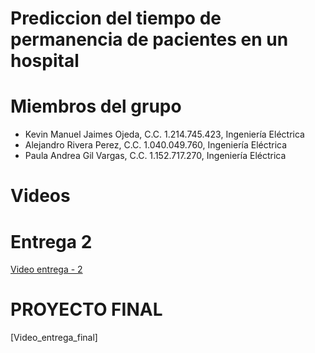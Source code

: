 # Prediccion del tiempo de permanencia de pacientes en un hospital
# Miembros del grupo
<ul>
<li>Kevin Manuel Jaimes Ojeda, C.C. 1.214.745.423, Ingeniería Eléctrica</li>
<li>Alejandro Rivera Perez, C.C. 1.040.049.760, Ingeniería Eléctrica</li>
<li>Paula Andrea Gil Vargas, C.C. 1.152.717.270, Ingeniería Eléctrica</li>
</ul>

# Videos

# Entrega 2

[Video entrega - 2](https://youtu.be/JDsj2zBU4yo)

# PROYECTO FINAL
[Video_entrega_final]

